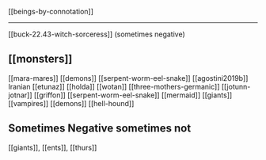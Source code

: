 [[beings-by-connotation]]

---

[[buck-22.43-witch-sorceress]] (sometimes negative)

## [[monsters]]
[[mara-mares]]
[[demons]]
[[serpent-worm-eel-snake]]
[[agostini2019b]] Iranian
[[etunaz]]
[[holda]]
[[wotan]]
[[three-mothers-germanic]]
[[jotunn-jotnar]]
[[griffon]]
[[serpent-worm-eel-snake]]
[[mermaid]]
[[giants]]
[[vampires]]
[[demons]]
[[hell-hound]]


## Sometimes Negative sometimes not
[[giants]], [[ents]], [[thurs]]